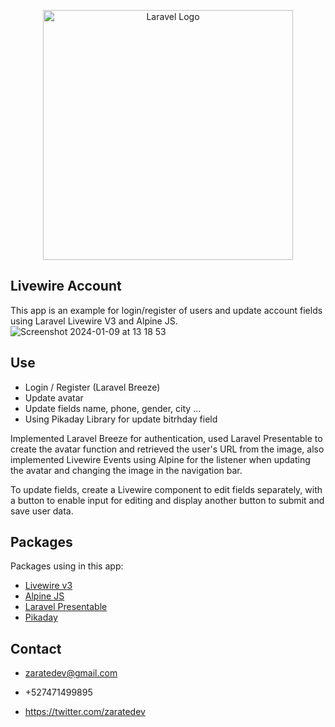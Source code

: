 <p align="center"><a href="https://laravel.com" target="_blank"><img src="https://raw.githubusercontent.com/laravel/art/master/logo-lockup/5%20SVG/2%20CMYK/1%20Full%20Color/laravel-logolockup-cmyk-red.svg" width="400" alt="Laravel Logo"></a></p>

## Livewire Account

This app is an example for login/register of users and update account fields using Laravel Livewire V3 and Alpine JS.
![Screenshot 2024-01-09 at 13 18 53](https://github.com/zaratedev/livewire-account/assets/29809845/36924c24-4922-4561-a10c-119c008caaeb)


## Use

- Login / Register (Laravel Breeze)
- Update avatar
- Update fields name, phone, gender, city ...
- Using Pikaday Library for update bitrhday field

Implemented Laravel Breeze for authentication, used Laravel Presentable to create the avatar function and retrieved the user's URL from the image, also implemented Livewire Events using Alpine for the listener when updating the avatar and changing the image in the navigation bar.

To update fields, create a Livewire component to edit fields separately, with a button to enable input for editing and display another button to submit and save user data.

## Packages
Packages using in this app:

- [Livewire v3](https://livewire.laravel.com/)
- [Alpine JS](https://alpinejs.dev/)
- [Laravel Presentable](https://github.com/datacreativa/laravel-presentable)
- [Pikaday](https://github.com/Pikaday/Pikaday)

## Contact

- zaratedev@gmail.com
- +527471499895

- https://twitter.com/zaratedev
